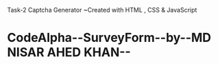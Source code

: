 Task-2 Captcha Generator
~Created with HTML , CSS & JavaScript
# CodeAlpha--SurveyForm--by--MD NISAR AHED KHAN--
